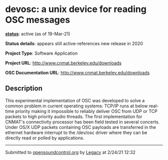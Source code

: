 # devosc: a unix device for reading OSC messages

**[status](../implementation-status.html)**: active (as of 19-Mar-21)

**Status details**: 
appears still active-references new release in 2020

**Project Type**: Software Application

**Project URL**: <http://www.cnmat.berkeley.edu/downloads>

**OSC Documentation URL**: <http://www.cnmat.berkeley.edu/downloads>

## Description

This experimental implementation of OSC was developed to solve a common problem in current operating systems: TCP/IP runs at below real-time priority making it impossible to reliably deliver OSC from UDP or TCP packets to high priority audio threads. The first implementation for CNMAT's connectivity processor has been field tested in several concerts. Under OS/X UDP packets containing OSC payloads are transferred in the ethernet hardware interrupt to the /dev/osc driver where they can be directly read or polled by applications.

---
Submitted to [opensoundcontrol.org](https://opensoundcontrol.org) by [Legacy](legacy-site.html) at 2/24/21 12:32
